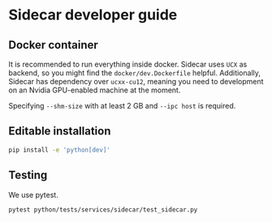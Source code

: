 # Sidecar developer guide

## Docker container

It is recommended to run everything inside docker. Sidecar uses `UCX` as backend,
so you might find the `docker/dev.Dockerfile` helpful. Additionally, Sidecar has 
dependency over `ucxx-cu12`, meaning you need to development on an Nvidia
GPU-enabled machine at the moment.

Specifying `--shm-size` with at least 2 GB and `--ipc host` is required.

## Editable installation

```bash
pip install -e 'python[dev]'
```

## Testing

We use pytest.

```bash
pytest python/tests/services/sidecar/test_sidecar.py
```

